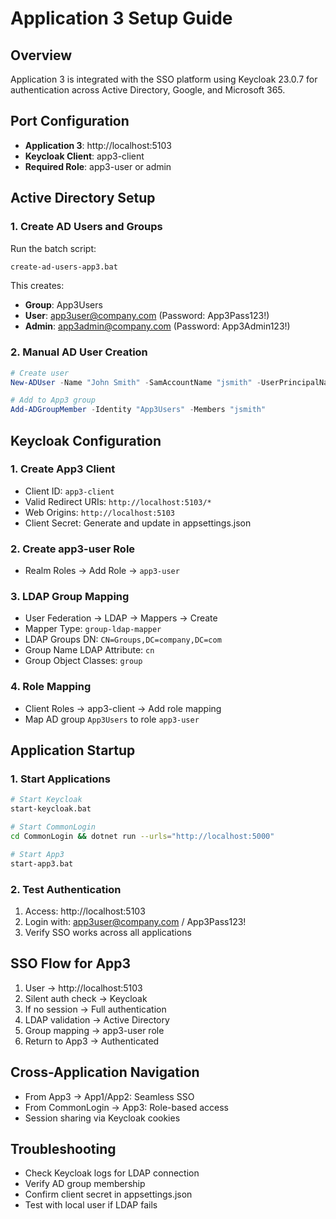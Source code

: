 # Application 3 Setup Guide

## Overview
Application 3 is integrated with the SSO platform using Keycloak 23.0.7 for authentication across Active Directory, Google, and Microsoft 365.

## Port Configuration
- **Application 3**: http://localhost:5103
- **Keycloak Client**: app3-client
- **Required Role**: app3-user or admin

## Active Directory Setup

### 1. Create AD Users and Groups
Run the batch script:
```bash
create-ad-users-app3.bat
```

This creates:
- **Group**: App3Users
- **User**: app3user@company.com (Password: App3Pass123!)
- **Admin**: app3admin@company.com (Password: App3Admin123!)

### 2. Manual AD User Creation
```powershell
# Create user
New-ADUser -Name "John Smith" -SamAccountName "jsmith" -UserPrincipalName "jsmith@company.com" -Path "CN=Users,DC=company,DC=com" -AccountPassword (ConvertTo-SecureString "Password123!" -AsPlainText -Force) -Enabled $true

# Add to App3 group
Add-ADGroupMember -Identity "App3Users" -Members "jsmith"
```

## Keycloak Configuration

### 1. Create App3 Client
- Client ID: `app3-client`
- Valid Redirect URIs: `http://localhost:5103/*`
- Web Origins: `http://localhost:5103`
- Client Secret: Generate and update in appsettings.json

### 2. Create app3-user Role
- Realm Roles → Add Role → `app3-user`

### 3. LDAP Group Mapping
- User Federation → LDAP → Mappers → Create
- Mapper Type: `group-ldap-mapper`
- LDAP Groups DN: `CN=Groups,DC=company,DC=com`
- Group Name LDAP Attribute: `cn`
- Group Object Classes: `group`

### 4. Role Mapping
- Client Roles → app3-client → Add role mapping
- Map AD group `App3Users` to role `app3-user`

## Application Startup

### 1. Start Applications
```bash
# Start Keycloak
start-keycloak.bat

# Start CommonLogin
cd CommonLogin && dotnet run --urls="http://localhost:5000"

# Start App3
start-app3.bat
```

### 2. Test Authentication
1. Access: http://localhost:5103
2. Login with: app3user@company.com / App3Pass123!
3. Verify SSO works across all applications

## SSO Flow for App3
1. User → http://localhost:5103
2. Silent auth check → Keycloak
3. If no session → Full authentication
4. LDAP validation → Active Directory
5. Group mapping → app3-user role
6. Return to App3 → Authenticated

## Cross-Application Navigation
- From App3 → App1/App2: Seamless SSO
- From CommonLogin → App3: Role-based access
- Session sharing via Keycloak cookies

## Troubleshooting
- Check Keycloak logs for LDAP connection
- Verify AD group membership
- Confirm client secret in appsettings.json
- Test with local user if LDAP fails